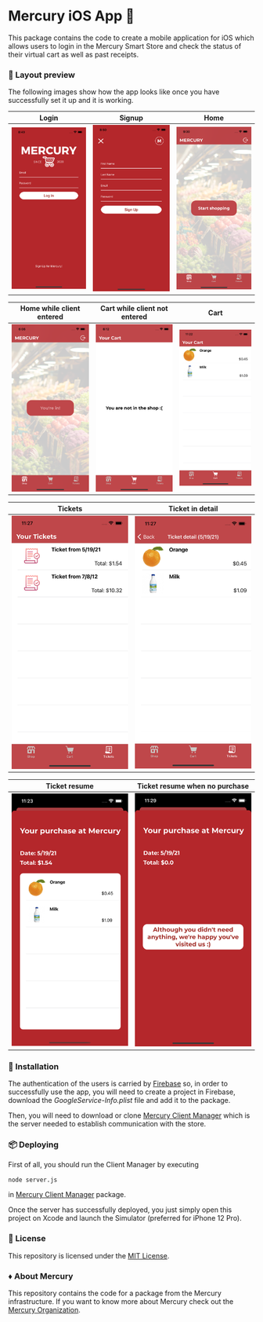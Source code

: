 # Mercury iOS App 📱 

This package contains the code to create a mobile application for iOS which allows users to login in the Mercury Smart Store and check the status of their virtual cart as well as past receipts. 

### 🎨 Layout preview

The following images show how the app looks like once you have successfully set it up and it is working.

Login            |  Signup |  Home
:-------------------------:|:-------------------------:|:-------------------------:
<img src="https://github.com/Mercury-Smartstores/Mercury-iOS-App/blob/main/readme-assets/App-login.png" alt="Login screen" width="250"/>  |  <img src="https://github.com/Mercury-Smartstores/Mercury-iOS-App/blob/main/readme-assets/App-signup.png" alt="Signup screen" width="250"/> |  <img src="https://github.com/Mercury-Smartstores/Mercury-iOS-App/blob/main/readme-assets/App-home.png" alt="Home screen" width="250"/>

Home while client entered            |  Cart while client not entered |  Cart
:-------------------------:|:-------------------------:|:-------------------------:
<img src="https://github.com/Mercury-Smartstores/Mercury-iOS-App/blob/main/readme-assets/App-client-already-in.png" alt="Home screen (client entered)" width="250"/>  |  <img src="https://github.com/Mercury-Smartstores/Mercury-iOS-App/blob/main/readme-assets/App-not-in-shop.png" alt="Cart screen (not entered)" width="250"/> |  <img src="https://github.com/Mercury-Smartstores/Mercury-iOS-App/blob/main/readme-assets/App-cart.png" alt="Cart screen" width="250"/>

Tickets           |  Ticket in detail
:-------------------------:|:-------------------------:
<img src="https://github.com/Mercury-Smartstores/Mercury-iOS-App/blob/main/readme-assets/App-tickets.png" alt="Tickets screen" width="250"/>  |  <img src="https://github.com/Mercury-Smartstores/Mercury-iOS-App/blob/main/readme-assets/App-ticket-detail.png" alt="Ticket in detail" width="250"/> 

Ticket resume          |  Ticket resume when no purchase
:-------------------------:|:-------------------------:
<img src="https://github.com/Mercury-Smartstores/Mercury-iOS-App/blob/main/readme-assets/App-purchase.png" alt="Ticket resume" width="250"/>  |  <img src="https://github.com/Mercury-Smartstores/Mercury-iOS-App/blob/main/readme-assets/App-no-purchase.png" alt="Ticket resume (no purchase)" width="250"/> 
  
### 🔧 Installation

The authentication of the users is carried by [Firebase](https://firebase.google.com/) so, in order to successfully use the app, you will need to create a project in Firebase, download the *GoogleService-Info.plist* file and add it to the package.

Then, you will need to download or clone [Mercury Client Manager](https://github.com/Mercury-Smartstores/Mercury-Client-Manager) which is the server needed to establish communication with the store.

### 📦 Deploying 

First of all, you should run the Client Manager by executing
```
node server.js
```
in [Mercury Client Manager](https://github.com/Mercury-Smartstores/Mercury-Client-Manager) package.

Once the server has successfully deployed, you just simply open this project on Xcode and launch the Simulator (preferred for iPhone 12 Pro).

### 📄 License

This repository is licensed under the [MIT License](LICENSE).

### ♦️ About Mercury

This repository contains the code for a package from the Mercury infrastructure.
If you want to know more about Mercury check out the [Mercury Organization](https://github.com/Mercury-Smartstores).
